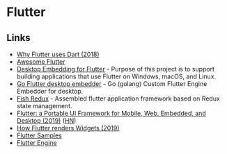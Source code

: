 # Flutter

## Links

* [Why Flutter uses Dart \(2018\)](https://hackernoon.com/why-flutter-uses-dart-dd635a054ebf)
* [Awesome Flutter](https://github.com/Solido/awesome-flutter)
* [Desktop Embedding for Flutter](https://github.com/google/flutter-desktop-embedding) - Purpose of this project is to support building applications that use Flutter on Windows, macOS, and Linux.
* [Go Flutter desktop embedder](https://github.com/Drakirus/go-flutter-desktop-embedder) - Go \(golang\) Custom Flutter Engine Embedder for desktop.
* [Fish Redux](https://github.com/alibaba/fish-redux) - Assembled flutter application framework based on Redux state management.
* [Flutter: a Portable UI Framework for Mobile, Web, Embedded, and Desktop \(2019\)](https://developers.googleblog.com/2019/05/Flutter-io19.html) \([HN](https://news.ycombinator.com/item?id=19853247)\)
* [How Flutter renders Widgets \(2019\)](https://www.youtube.com/watch?v=996ZgFRENMs)
* [Flutter Samples](https://github.com/diegoveloper/flutter-samples)
* [Flutter Engine](https://github.com/flutter/engine)

